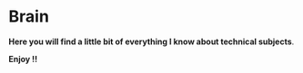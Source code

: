 # Brain

**Here you will find a little bit of everything I know about technical subjects**.

**Enjoy !!**
